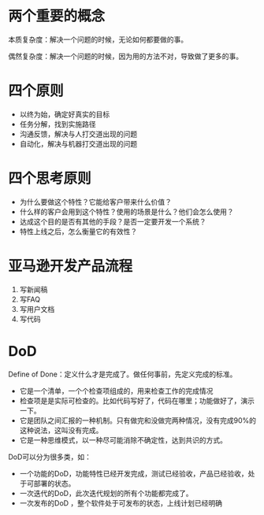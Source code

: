 # 两个重要的概念

本质复杂度：解决一个问题的时候，无论如何都要做的事。

偶然复杂度：解决一个问题的时候，因为用的方法不对，导致做了更多的事。

# 四个原则

- 以终为始，确定好真实的目标
- 任务分解，找到实施路径
- 沟通反馈，解决与人打交道出现的问题
- 自动化，解决与机器打交道出现的问题

# 四个思考原则

+ 为什么要做这个特性？它能给客户带来什么价值？
+ 什么样的客户会用到这个特性？使用的场景是什么？他们会怎么使用？
+ 达成这个目的是否有其他的手段？是否一定要开发一个系统？
+ 特性上线之后，怎么衡量它的有效性？

# 亚马逊开发产品流程

1. 写新闻稿
2. 写FAQ
3. 写用户文档
4. 写代码

# DoD

Define of Done：定义什么才是完成了。做任何事前，先定义完成的标准。

- 它是一个清单，一个个检查项组成的，用来检查工作的完成情况
- 检查项是是实际可检查的。比如代码写好了，代码在哪里；功能做好了，演示一下。
- 它是团队之间汇报的一种机制。只有做完和没做完两种情况，没有完成90%的这种说法，这叫没有完成。
- 它是一种思维模式，以一种尽可能消除不确定性，达到共识的方式。

DoD可以分为很多类，如：

- 一个功能的DoD，功能特性已经开发完成，测试已经验收，产品已经验收，处于可部署的状态。
- 一次迭代的DoD，此次迭代规划的所有个功能都完成了。
- 一次发布的DoD ，整个软件处于可发布的状态，上线计划已经明确



